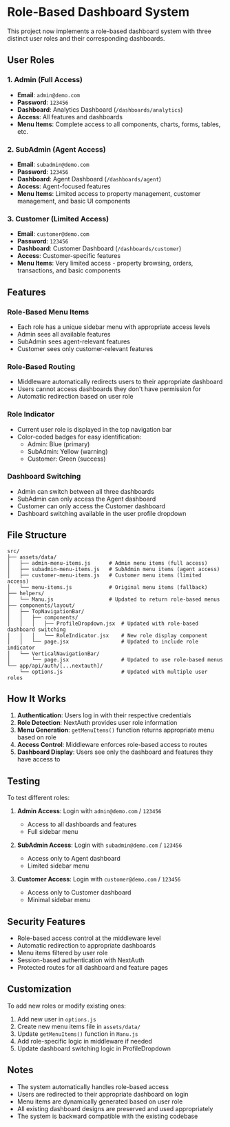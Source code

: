 # Role-Based Dashboard System

This project now implements a role-based dashboard system with three distinct user roles and their corresponding dashboards.

## User Roles

### 1. Admin (Full Access)
- **Email**: `admin@demo.com`
- **Password**: `123456`
- **Dashboard**: Analytics Dashboard (`/dashboards/analytics`)
- **Access**: All features and dashboards
- **Menu Items**: Complete access to all components, charts, forms, tables, etc.

### 2. SubAdmin (Agent Access)
- **Email**: `subadmin@demo.com`
- **Password**: `123456`
- **Dashboard**: Agent Dashboard (`/dashboards/agent`)
- **Access**: Agent-focused features
- **Menu Items**: Limited access to property management, customer management, and basic UI components

### 3. Customer (Limited Access)
- **Email**: `customer@demo.com`
- **Password**: `123456`
- **Dashboard**: Customer Dashboard (`/dashboards/customer`)
- **Access**: Customer-specific features
- **Menu Items**: Very limited access - property browsing, orders, transactions, and basic components

## Features

### Role-Based Menu Items
- Each role has a unique sidebar menu with appropriate access levels
- Admin sees all available features
- SubAdmin sees agent-relevant features
- Customer sees only customer-relevant features

### Role-Based Routing
- Middleware automatically redirects users to their appropriate dashboard
- Users cannot access dashboards they don't have permission for
- Automatic redirection based on user role

### Role Indicator
- Current user role is displayed in the top navigation bar
- Color-coded badges for easy identification:
  - Admin: Blue (primary)
  - SubAdmin: Yellow (warning)
  - Customer: Green (success)

### Dashboard Switching
- Admin can switch between all three dashboards
- SubAdmin can only access the Agent dashboard
- Customer can only access the Customer dashboard
- Dashboard switching available in the user profile dropdown

## File Structure

```
src/
├── assets/data/
│   ├── admin-menu-items.js      # Admin menu items (full access)
│   ├── subadmin-menu-items.js   # SubAdmin menu items (agent access)
│   ├── customer-menu-items.js   # Customer menu items (limited access)
│   └── menu-items.js            # Original menu items (fallback)
├── helpers/
│   └── Manu.js                  # Updated to return role-based menus
├── components/layout/
│   ├── TopNavigationBar/
│   │   ├── components/
│   │   │   ├── ProfileDropdown.jsx  # Updated with role-based dashboard switching
│   │   │   └── RoleIndicator.jsx    # New role display component
│   │   └── page.jsx                 # Updated to include role indicator
│   └── VerticalNavigationBar/
│       └── page.jsx                 # Updated to use role-based menus
└── app/api/auth/[...nextauth]/
    └── options.js                   # Updated with multiple user roles
```

## How It Works

1. **Authentication**: Users log in with their respective credentials
2. **Role Detection**: NextAuth provides user role information
3. **Menu Generation**: `getMenuItems()` function returns appropriate menu based on role
4. **Access Control**: Middleware enforces role-based access to routes
5. **Dashboard Display**: Users see only the dashboard and features they have access to

## Testing

To test different roles:

1. **Admin Access**: Login with `admin@demo.com` / `123456`
   - Access to all dashboards and features
   - Full sidebar menu

2. **SubAdmin Access**: Login with `subadmin@demo.com` / `123456`
   - Access only to Agent dashboard
   - Limited sidebar menu

3. **Customer Access**: Login with `customer@demo.com` / `123456`
   - Access only to Customer dashboard
   - Minimal sidebar menu

## Security Features

- Role-based access control at the middleware level
- Automatic redirection to appropriate dashboards
- Menu items filtered by user role
- Session-based authentication with NextAuth
- Protected routes for all dashboard and feature pages

## Customization

To add new roles or modify existing ones:

1. Add new user in `options.js`
2. Create new menu items file in `assets/data/`
3. Update `getMenuItems()` function in `Manu.js`
4. Add role-specific logic in middleware if needed
5. Update dashboard switching logic in ProfileDropdown

## Notes

- The system automatically handles role-based access
- Users are redirected to their appropriate dashboard on login
- Menu items are dynamically generated based on user role
- All existing dashboard designs are preserved and used appropriately
- The system is backward compatible with the existing codebase
